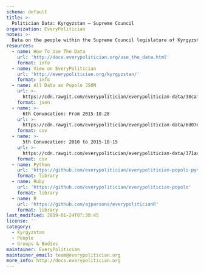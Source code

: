 ```yaml
---
schema: default
title: >-
  Politician Data: Kyrgyzstan — Supreme Council
organization: EveryPolitician
notes: >-
  Data on the people within the Supreme Council legislature of Kyrgyzstan.
resources:
  - name: How To Use The Data
    url: 'http://docs.everypolitician.org/use_the_data.html'
    format: info
  - name: View on EveryPolitician
    url: 'http://everypolitician.org/kyrgyzstan/'
    format: info
  - name: All Data as Popolo JSON
    url: >-
      https://cdn.rawgit.com/everypolitician/everypolitician-data/38cafcfd3f22b023d89aac4fb9ac59cea14eaa19/data/Kyrgyzstan/Council/ep-popolo-v1.0.json
    format: json
  - name: >-
      6th Convocation: From 2015-10-28
    url: >-
      https://cdn.rawgit.com/everypolitician/everypolitician-data/6d07e0a41f0df87ec58f0e1b748e0191f38fa85e/data/Kyrgyzstan/Council/term-6.csv
    format: csv
  - name: >-
      5th Convocation: 2010 to 2015-10-15
    url: >-
      https://cdn.rawgit.com/everypolitician/everypolitician-data/371aa20e35d9609f5e5d76ff52179d93df63a6f4/data/Kyrgyzstan/Council/term-5.csv
    format: csv
  - name: Python
    url: 'https://github.com/everypolitician/everypolitician-popolo-python'
    format: library
  - name: Ruby
    url: 'https://github.com/everypolitician/everypolitician-popolo'
    format: library
  - name: R
    url: 'https://github.com/ajparsons/everypoliticianR'
    format: library
last_modified: 2019-01-24T07:30:45
license: ''
category:
  - Kyrgyzstan
  - People
  - Groups & Bodies
maintainer: EveryPolitician
maintainer_email: team@everypolitician.org
more_info: http://docs.everypolitician.org
---
```

